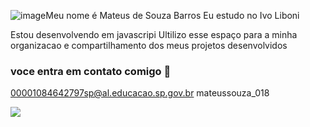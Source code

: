 ![image](https://github.com/user-attachments/assets/239f44ef-1613-4916-b41d-fa3b8b720fca)Meu nome é Mateus de Souza Barros
Eu estudo no Ivo Liboni

Estou desenvolvendo em javascripi
Ultilizo esse espaço para a minha organizacao e compartilhamento dos meus projetos desenvolvidos

### voce entra em contato comigo 🥦

00001084642797sp@al.educacao.sp.gov.br
mateussouza_018



![](https://media1.tenor.com/m/PsntHCTcQu4AAAAd/futbol.gif)

